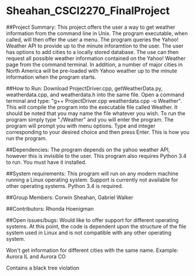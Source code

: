 # Sheahan_CSCI2270_FinalProject

##Project Summary:
This project offers the user a way to get weather information from the command line in Unix. 
The program executable, when called, will then offer the user a menu. The program queries the Yahoo!
Weather API to provide up to the minute inforamtion to the user. The user has options to add cities to a locally stored 
database. The use can then request all possible weather information contained on the Yahoo! Weather page
from the command terminal. In addition, a number of major cities in North America will 
be pre-loaded with Yahoo weather up to the minute information when the program starts. 

##How to Run:
Download ProjectDriver.cpp, getWeatherData.py, weatherdata.cpp, and weatherdata.h into the same file. Open a 
command terminal and type: "g++ ProjectDriver.cpp weatherdata.cpp -o Weather". This will compile the program into the
executable file called Weather. It should be noted that you may name the file whatever you wish. To run the program
simply type "./Weather" and you will enter the program. The program will prompt you with menu options. Type and integer 
corresponding to your desired choice and then press Enter. This is how you run the program.

##Dependencies:
The program depends on the yahoo weather API, however this is invisible to the user. This program also requires Python 3.4
to run. You must have it installed.

##System requirements:
This program will run on any modern machine running a Linux operating system. Support is currently not 
available for other operating systems. Python 3.4 is required.

##Group Members:
Corwin Sheahan, Gabriel Walker

##Contributors:
Rhonda Hoenigman

##Open issues/bugs:
Would like to offer support for different operating systems. At this point, the code is dependent upon
the structure of the file system used in Linux and is not compatible with any other operating system.

Won't get information for different cities with the same name. Example: Aurora IL and Aurora CO

Contains a black tree violation
